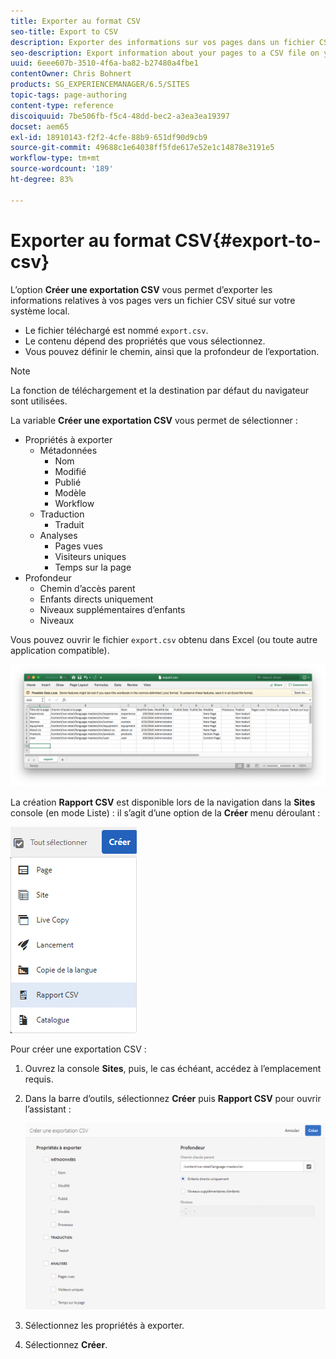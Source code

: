 ```yaml
---
title: Exporter au format CSV
seo-title: Export to CSV
description: Exporter des informations sur vos pages dans un fichier CSV sur votre système local
seo-description: Export information about your pages to a CSV file on your local system
uuid: 6eee607b-3510-4f6a-ba82-b27480a4fbe1
contentOwner: Chris Bohnert
products: SG_EXPERIENCEMANAGER/6.5/SITES
topic-tags: page-authoring
content-type: reference
discoiquuid: 7be506fb-f5c4-48dd-bec2-a3ea3ea19397
docset: aem65
exl-id: 18910143-f2f2-4cfe-88b9-651df90d9cb9
source-git-commit: 49688c1e64038ff5fde617e52e1c14878e3191e5
workflow-type: tm+mt
source-wordcount: '189'
ht-degree: 83%

---
```


# Exporter au format CSV{#export-to-csv}

L’option **Créer une exportation CSV** vous permet d’exporter les informations relatives à vos pages vers un fichier CSV situé sur votre système local.

* Le fichier téléchargé est nommé `export.csv`.
* Le contenu dépend des propriétés que vous sélectionnez.
* Vous pouvez définir le chemin, ainsi que la profondeur de l’exportation.

>[!NOTE]
>
>La fonction de téléchargement et la destination par défaut du navigateur sont utilisées.

La variable **Créer une exportation CSV** vous permet de sélectionner :

* Propriétés à exporter
   * Métadonnées
      * Nom
      * Modifié
      * Publié
      * Modèle
      * Workflow
   * Traduction
      * Traduit
   * Analyses
      * Pages vues
      * Visiteurs uniques
      * Temps sur la page
* Profondeur
   * Chemin d’accès parent
   * Enfants directs uniquement
   * Niveaux supplémentaires d’enfants
   * Niveaux

Vous pouvez ouvrir le fichier `export.csv` obtenu dans Excel (ou toute autre application compatible).

![etc-01](assets/etc-01.png)

La création **Rapport CSV** est disponible lors de la navigation dans la **Sites** console (en mode Liste) : il s’agit d’une option de la **Créer** menu déroulant :

![etc-02](assets/etc-02.png)

Pour créer une exportation CSV :

1. Ouvrez la console **Sites**, puis, le cas échéant, accédez à l’emplacement requis.
1. Dans la barre d’outils, sélectionnez **Créer** puis **Rapport CSV** pour ouvrir l’assistant :

   ![etc-03](assets/etc-03.png)

1. Sélectionnez les propriétés à exporter.
1. Sélectionnez **Créer**.
